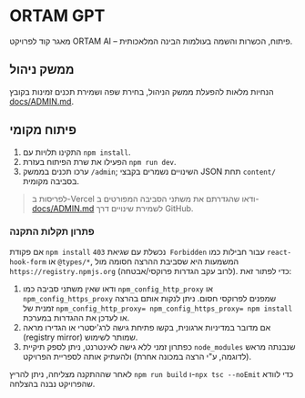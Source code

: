 # ORTAM GPT

מאגר קוד לפרויקט ORTAM AI – פיתוח, הכשרות והשמה בעולמות הבינה המלאכותית.

## ממשק ניהול

הנחיות מלאות להפעלת ממשק הניהול, בחירת שפה ושמירת תכנים זמינות בקובץ [docs/ADMIN.md](docs/ADMIN.md).

## פיתוח מקומי

1. התקינו תלויות עם `npm install`.
2. הפעילו את שרת הפיתוח בעזרת `npm run dev`.
3. ערכו תכנים בממשק `/admin`; השינויים נשמרים בקבצי JSON תחת `content/` בסביבה מקומית.

> לפריסות ב-Vercel ודאו שהגדרתם את משתני הסביבה המפורטים ב-[docs/ADMIN.md](docs/ADMIN.md) לשמירת שינויים דרך GitHub.

### פתרון תקלות התקנה

אם פקודת `npm install` נכשלת עם שגיאת `403 Forbidden` עבור חבילות כמו `react-hook-form` או `@types/*`, המשמעות היא שסביבת ההרצה חסומה מול `https://registry.npmjs.org` (לרוב עקב הגדרות פרוקסי/אבטחה). כדי לפתור זאת:

1. ודאו שאין משתני סביבה כמו `npm_config_http_proxy` או `npm_config_https_proxy` שמפנים לפרוקסי חסום. ניתן לנקות אותם בהרצה זמנית של `npm_config_http_proxy= npm_config_https_proxy= npm install` או לעדכן את ההגדרות במערכת.
2. אם מדובר במדיניות ארגונית, בקשו פתיחת גישה לרג'יסטרי או הגדירו מראה (registry mirror) שמותר לשימוש.
3. כפתרון זמני ללא גישה לאינטרנט, ניתן לספק תיקיית `node_modules` שנבנתה מראש (לדוגמה, ע"י הרצה במכונה אחרת) ולהעתיק אותה לספריית הפרויקט.

לאחר שההתקנה מצליחה, ניתן להריץ `npm run build` ו-`npx tsc --noEmit` כדי לוודא שהפרויקט נבנה בהצלחה.
